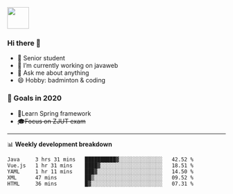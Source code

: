 <img src="https://github.com/egoist/egoist/raw/master/balloon.gif" width="50">

### Hi there 🐏

- 🌱 Senior student
- 🔭 I’m currently working on javaweb
- 💬 Ask me about anything
- 😄 Hobby: badminton & coding

### 🚀 Goals in 2020
+ 🍃Learn Spring framework
+ ~~🎓Focus on ZJUT exam~~
-------

📊 **Weekly development breakdown**
<!--START_SECTION:waka-->
```text
Java     3 hrs 31 mins   ██████████▓░░░░░░░░░░░░░░   42.52 % 
Vue.js   1 hr 31 mins    ████▓░░░░░░░░░░░░░░░░░░░░   18.51 % 
YAML     1 hr 11 mins    ███▓░░░░░░░░░░░░░░░░░░░░░   14.50 % 
XML      47 mins         ██▒░░░░░░░░░░░░░░░░░░░░░░   09.52 % 
HTML     36 mins         █▓░░░░░░░░░░░░░░░░░░░░░░░   07.31 % 
```
<!--END_SECTION:waka-->
